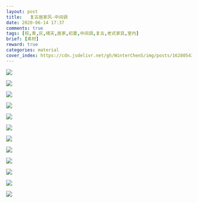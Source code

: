 ```yaml
---
layout: post
title:   复古居家风-中间调
date: 2020-06-14 17:37
comments: true
tags: [棕,青,灰,晴天,居家,初夏,中间调,复古,老式家具,室内]
brief: [素材]
reward: true
categories: material
cover_index: https://cdn.jsdelivr.net/gh/WinterChenS/img/posts/1628054304056162.jpg
---
```


![](https://cdn.jsdelivr.net/gh/WinterChenS/img/posts/1628054304369334.jpg)

![](https://cdn.jsdelivr.net/gh/WinterChenS/img/posts/1628054304695770.jpg)

![](https://cdn.jsdelivr.net/gh/WinterChenS/img/posts/1628054304978417.jpg)

![](https://cdn.jsdelivr.net/gh/WinterChenS/img/posts/1628054305313317.jpg)

![](https://cdn.jsdelivr.net/gh/WinterChenS/img/posts/1628054305461695.jpg)

![](https://cdn.jsdelivr.net/gh/WinterChenS/img/posts/1628054305855254.jpg)

![](https://cdn.jsdelivr.net/gh/WinterChenS/img/posts/1628054306387274.jpg)

![](https://cdn.jsdelivr.net/gh/WinterChenS/img/posts/1628054306741276.jpg)

![](https://cdn.jsdelivr.net/gh/WinterChenS/img/posts/1628054307081404.jpg)

![](https://cdn.jsdelivr.net/gh/WinterChenS/img/posts/1628054307448742.jpg)

![](https://cdn.jsdelivr.net/gh/WinterChenS/img/posts/1628054307916411.jpg)

![](https://cdn.jsdelivr.net/gh/WinterChenS/img/posts/1628054308447250.jpg)

